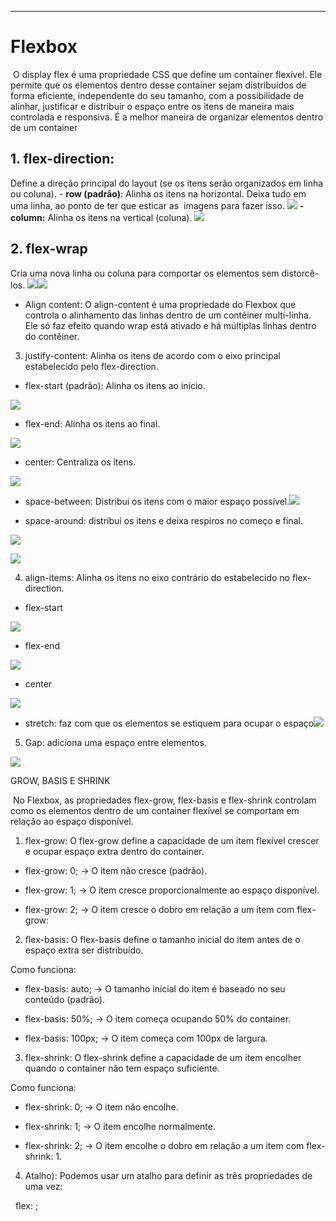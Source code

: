 
________________________________________________________
# Flexbox
 O display flex é uma propriedade CSS que define um container flexível. Ele permite que os elementos dentro desse container sejam distribuídos de forma eficiente, independente do seu tamanho, com a possibilidade de alinhar, justificar e distribuir o espaço entre os itens de maneira mais controlada e responsiva. É a melhor maneira de organizar elementos dentro de um container

## **1. flex-direction:**
Define a direção principal do layout (se os itens serão organizados em linha ou coluna).
	- **row (padrão)**: Alinha os itens na horizontal. Deixa tudo em uma linha, ao ponto de ter que esticar as  imagens para fazer isso.
	![](https://lh7-rt.googleusercontent.com/docsz/AD_4nXeHiVsQQ3Kp2wznsWqO0kaA1FJw0hk9GXnRlryBWksOKDiEuD9ItZqcDy98JiOGiif1wKSkp_tUpJ6VxUWVPOXCmUHD1ej9bFsdvnTdyrzrT7GcXJRrjQlZhxrxf2i62p04EgRC?key=VYJVAqKhTdZyHt8enJbiwA)
	**- column:** Alinha os itens na vertical (coluna).
	![](https://lh7-rt.googleusercontent.com/docsz/AD_4nXesAM4mvvOX1YHveB__FigFvqWpqC-97CZO_6pGKLQPu88Fja8lEjEc0nyH29ASJd49_z9uV78BtmaM4J3C6LIHUvmPpZFgWwtZ6OXhMp6DPK3MMUIK4Owh3wp4A9rLkKVByh5X?key=VYJVAqKhTdZyHt8enJbiwA)
## **2. flex-wrap**
Cria uma nova linha ou coluna para comportar os elementos sem distorcê-los.
![](https://lh7-rt.googleusercontent.com/docsz/AD_4nXctaAlG9bhF65E2nKBsyZC5cHTWOUxr6l4ZhC1VNnZVHEg7zmCq8sjZwtNmekbKlhXsC_tObsmlhR0cHGKTLwiZa1tK0PRnBAXBJuqQKigBphgx48jP0aRRQOE8cGSSM9NC9ZWp?key=VYJVAqKhTdZyHt8enJbiwA)![](https://lh7-rt.googleusercontent.com/docsz/AD_4nXeJlsKJi4ey_5P4gUNSEcPHg7Colw3I--QaJ5avYjh3PaaUC4kRMP6aFVonHcgoprggUU1QbTwkFYBV7_v-TH7MAnAEzDybpUhfz7HDKIsYHWrVHeWysRoVwCvMfENTbTfwYmRnTg?key=VYJVAqKhTdZyHt8enJbiwA)

- Align content: O align-content é uma propriedade do Flexbox que controla o alinhamento das linhas dentro de um contêiner multi-linha. Ele só faz efeito quando wrap está ativado e há múltiplas linhas dentro do contêiner.
    

  

3. justify-content: Alinha os itens de acordo com o eixo principal estabelecido pelo flex-direction.

- flex-start (padrão): Alinha os itens ao início.
    

![](https://lh7-rt.googleusercontent.com/docsz/AD_4nXfKjTFP42SQ9h60spCJW6KvHA5JPQeqT0-HA8l1Cbh_ukL4_z9VPukH6xSuI4xB08D7ujd6q39vaHGhkW-Y9RSBj90nIgJ5Top-cVEUcHtu0yrzkU0AmaOBgEBqfzGHb-ExtUSuaw?key=VYJVAqKhTdZyHt8enJbiwA)

- flex-end: Alinha os itens ao final.
    

![](https://lh7-rt.googleusercontent.com/docsz/AD_4nXdlenHoHbUafO5rkNF2-9i0Ay--Wnjmjzx30gkFcvv45EPySTYhh3WZA3anM-yDnjH__3AtGUs4xzd-0zFlBSr5uPFWEcqTsFiu9UL6wXnqjEb85AnX3AyGM5hZwFdYrSmeMOEo?key=VYJVAqKhTdZyHt8enJbiwA)

- center: Centraliza os itens.
    

![](https://lh7-rt.googleusercontent.com/docsz/AD_4nXdgsNOWwFaSXCuSDRx2JQJmaFrCFhZd3UF7BX8Fl7WNw1FsixH_1g4-lj4e_CrVZ5oyoY9K-3PTHScQL1N9V3vV-9e7_yGFJbEbBpBBdV4f9gqnzCAJ-y75xBF2_rtoDyICHX_x?key=VYJVAqKhTdZyHt8enJbiwA)

- space-between: Distribui os itens com o maior espaço possível.![](https://lh7-rt.googleusercontent.com/docsz/AD_4nXcIAO8jlZA3BEnjsFmFblnc3oJhsXvYAh_5JppW3O0scGMCJmWz2O-9dN-Xa9P_9NUfhSU7_bfreNIlkqEhOuuqjhqDLGWWs-SDCSZtrkn_kr4Y5KYtnVOIt4JkYeB-2bsYYxj-pQ?key=VYJVAqKhTdZyHt8enJbiwA)
    
- space-around: distribui os itens e deixa respiros no começo e final. 
    

![](https://lh7-rt.googleusercontent.com/docsz/AD_4nXdEWY_TeFtQqv8DD8HMUxpvc-rzu3JBRpYYZ5N_CUff6KWHk2uaRDm0FIifAREtF9KVT7Scod-OfcPeykmGPvaHftKGSDene7IfpT8J1d16NtClTs0XG7ab39UWcCOS9oWCKSmaRg?key=VYJVAqKhTdZyHt8enJbiwA)

  

![](https://lh7-rt.googleusercontent.com/docsz/AD_4nXepmOWwToS7LlGYEGhBLRQLkQBdF0rZ6-KCWQZTmoqjGApz9H7X7CXucF-9zT8gKktc7TKY4KZegGngkBzecglP6nEUGbAS4_D0b5YChRJYU22Cd3kS9Gdh2JnIg2-Hk8H6cJozvQ?key=VYJVAqKhTdZyHt8enJbiwA)

  

4. align-items: Alinha os itens no eixo contrário do estabelecido no flex-direction.

- flex-start
    

![](https://lh7-rt.googleusercontent.com/docsz/AD_4nXc0tjkpI0ARtrunNsozu3fQdQe-xRTkJqEu0saZxpn_ekrrEuOlEK9BYS7tzleYFuwKKCgdg7C3gjf2LYQe2wibjC0oXK8HleO2fgorFalcgU36DzEhiKKKY3L_qYm65B6ocO-2kg?key=VYJVAqKhTdZyHt8enJbiwA)

- flex-end
    

![](https://lh7-rt.googleusercontent.com/docsz/AD_4nXcxH5MABDaGjRHCwLDjM_2vQP0dtFVRnBWgOm4nAUAjTF6UszGQFN5Xd9dF528jod6pwDJPxdDCmHzo5N3GKQVj7Ebr161vj22R4q5tQ5ZiPufrhvfBSpTWsieGtC8Lv8Zp3lxtcg?key=VYJVAqKhTdZyHt8enJbiwA)

- center
    

![](https://lh7-rt.googleusercontent.com/docsz/AD_4nXcAYLfxE-L0xYB3mV33cBQB7Kq44VFpH_rfk-rAnbGtsR-g9bCyUoQMGJEe-ZxIPjWm1hqbsT3mi6GB4itBvm1v5Ipwux4LuqzPFhIVh7sybFqKWLsKByAUjvHE9isuKFaujZ2u?key=VYJVAqKhTdZyHt8enJbiwA)

- stretch: faz com que os elementos se estiquem para ocupar o espaço![](https://lh7-rt.googleusercontent.com/docsz/AD_4nXeE-FjqhKrz4KBkY07s6Duultp6NMuImEmEg5Y0Kxo3C9WD3aQX-0JDq8j5_YhpA9eL8K9KKj2c_3HuZQNPOLzSRub9U4e9WO-tGTDHOzakp2LEiVCTVH70BMFcgpmYM5D8B9s0AQ?key=VYJVAqKhTdZyHt8enJbiwA)
    

  

5. Gap: adiciona uma espaço entre elementos.

![](https://lh7-rt.googleusercontent.com/docsz/AD_4nXe2WBw1bdBdagoOVEMRHPMcil0_xlklhnDFhtY6yrLUOOvDxcfVSZzuXEf8pVkYAzZAbzrSa9FusnDsnOe3n4pVNZhEHSST5D0cK1ZWJ2yMCd5QacTDgZsLQNKMr47owu3d5dG-?key=VYJVAqKhTdZyHt8enJbiwA)

GROW, BASIS E SHRINK

 No Flexbox, as propriedades flex-grow, flex-basis e flex-shrink controlam como os elementos dentro de um container flexível se comportam em relação ao espaço disponível.

  

1. flex-grow: O flex-grow define a capacidade de um item flexível crescer e ocupar espaço extra dentro do container.

- flex-grow: 0; → O item não cresce (padrão).
    
- flex-grow: 1; → O item cresce proporcionalmente ao espaço disponível.
    
- flex-grow: 2; → O item cresce o dobro em relação a um item com flex-grow: 
    

  

2. flex-basis: O flex-basis define o tamanho inicial do item antes de o espaço extra ser distribuído.

  

Como funciona:

- flex-basis: auto; → O tamanho inicial do item é baseado no seu conteúdo (padrão).
    
- flex-basis: 50%; → O item começa ocupando 50% do container.
    
- flex-basis: 100px; → O item começa com 100px de largura.
    

  

3. flex-shrink: O flex-shrink define a capacidade de um item encolher quando o container não tem espaço suficiente.

Como funciona:

- flex-shrink: 0; → O item não encolhe.
    
- flex-shrink: 1; → O item encolhe normalmente.
    
- flex-shrink: 2; → O item encolhe o dobro em relação a um item com flex-shrink: 1.
    

  

4. Atalho): Podemos usar um atalho para definir as três propriedades de uma vez:

  flex: <grow> <shrink> <basis>;

  